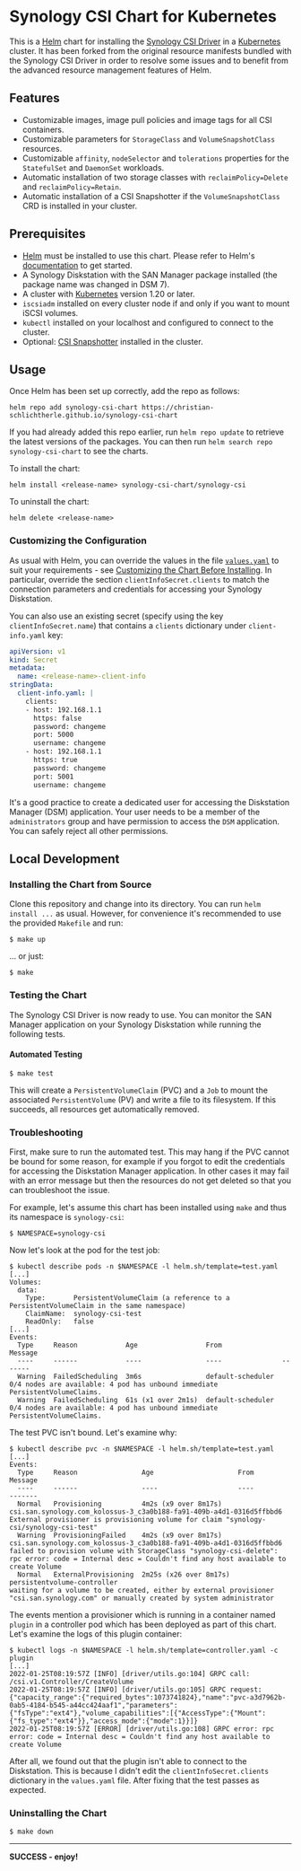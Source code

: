 # Synology CSI Chart for Kubernetes

This is a
[Helm](https://helm.sh) chart for installing the
[Synology CSI Driver](https://github.com/SynologyOpenSource/synology-csi) in a
[Kubernetes](https://kubernetes.io) cluster.
It has been forked from the original resource manifests bundled with the Synology CSI Driver in order to resolve some
issues and to benefit from the advanced resource management features of Helm.

## Features

+ Customizable images, image pull policies and image tags for all CSI containers.
+ Customizable parameters for `StorageClass` and `VolumeSnapshotClass` resources.
+ Customizable `affinity`, `nodeSelector` and `tolerations` properties for the `StatefulSet` and `DaemonSet` workloads.
+ Automatic installation of two storage classes with `reclaimPolicy=Delete` and `reclaimPolicy=Retain`.
+ Automatic installation of a CSI Snapshotter if the `VolumeSnapshotClass` CRD is installed in your cluster.

## Prerequisites

+ [Helm](https://helm.sh) must be installed to use this chart.
  Please refer to Helm's [documentation](https://helm.sh/docs) to get started.
+ A Synology Diskstation with the SAN Manager package installed (the package name was changed in DSM 7).
+ A cluster with [Kubernetes](https://kubernetes.io) version 1.20 or later.
+ `iscsiadm` installed on every cluster node if and only if you want to mount iSCSI volumes.
+ `kubectl` installed on your localhost and configured to connect to the cluster.
+ Optional: [CSI Snapshotter](https://github.com/kubernetes-csi/external-snapshotter) installed in the cluster.

## Usage

Once Helm has been set up correctly, add the repo as follows:

    helm repo add synology-csi-chart https://christian-schlichtherle.github.io/synology-csi-chart

If you had already added this repo earlier, run `helm repo update` to retrieve the latest versions of the packages.
You can then run `helm search repo synology-csi-chart` to see the charts.

To install the chart:

    helm install <release-name> synology-csi-chart/synology-csi

To uninstall the chart:

    helm delete <release-name>

### Customizing the Configuration

As usual with Helm, you can override the values in the file [`values.yaml`](values.yaml) to suit your requirements - see
[Customizing the Chart Before Installing](https://helm.sh/docs/intro/using_helm/#customizing-the-chart-before-installing).
In particular, override the section `clientInfoSecret.clients` to match the connection parameters and credentials for
accessing your Synology Diskstation.

You can also use an existing secret (specify using the key `clientInfoSecret.name`) that contains a `clients`
dictionary under `client-info.yaml` key:

```yaml
apiVersion: v1
kind: Secret
metadata:
  name: <release-name>-client-info
stringData:
  client-info.yaml: |
    clients:
    - host: 192.168.1.1
      https: false
      password: changeme
      port: 5000
      username: changeme
    - host: 192.168.1.1
      https: true
      password: changeme
      port: 5001
      username: changeme
```

It's a good practice to create a dedicated user for accessing the Diskstation Manager (DSM) application.
Your user needs to be a member of the `administrators` group and have permission to access the `DSM` application.
You can safely reject all other permissions.

## Local Development

### Installing the Chart from Source

Clone this repository and change into its directory.
You can run `helm install ...` as usual.
However, for convenience it's recommended to use the provided `Makefile` and run:

    $ make up

... or just:

    $ make

### Testing the Chart

The Synology CSI Driver is now ready to use.
You can monitor the SAN Manager application on your Synology Diskstation while running the following tests.

#### Automated Testing

    $ make test

This will create a `PersistentVolumeClaim` (PVC) and a `Job` to mount the associated `PersistentVolume` (PV) and write a
file to its filesystem.
If this succeeds, all resources get automatically removed.

### Troubleshooting

First, make sure to run the automated test.
This may hang if the PVC cannot be bound for some reason, for example if you forgot to edit the credentials for
accessing the Diskstation Manager application.
In other cases it may fail with an error message but then the resources do not get deleted so that you can troubleshoot
the issue.

For example, let's assume this chart has been installed using `make` and thus its namespace is `synology-csi`:

```
$ NAMESPACE=synology-csi
```

Now let's look at the pod for the test job:

```
$ kubectl describe pods -n $NAMESPACE -l helm.sh/template=test.yaml
[...]
Volumes:
  data:
    Type:       PersistentVolumeClaim (a reference to a PersistentVolumeClaim in the same namespace)
    ClaimName:  synology-csi-test
    ReadOnly:   false
[...]
Events:
  Type     Reason            Age                 From               Message
  ----     ------            ----                ----               -------
  Warning  FailedScheduling  3m6s                default-scheduler  0/4 nodes are available: 4 pod has unbound immediate PersistentVolumeClaims.
  Warning  FailedScheduling  61s (x1 over 2m1s)  default-scheduler  0/4 nodes are available: 4 pod has unbound immediate PersistentVolumeClaims.
```

The test PVC isn't bound.
Let's examine why:

```
$ kubectl describe pvc -n $NAMESPACE -l helm.sh/template=test.yaml
[...]
Events:
  Type     Reason                Age                     From                                                                  Message
  ----     ------                ----                    ----                                                                  -------
  Normal   Provisioning          4m2s (x9 over 8m17s)    csi.san.synology.com_kolossus-3_c3a0b188-fa91-409b-a4d1-0316d5ffbbd6  External provisioner is provisioning volume for claim "synology-csi/synology-csi-test"
  Warning  ProvisioningFailed    4m2s (x9 over 8m17s)    csi.san.synology.com_kolossus-3_c3a0b188-fa91-409b-a4d1-0316d5ffbbd6  failed to provision volume with StorageClass "synology-csi-delete": rpc error: code = Internal desc = Couldn't find any host available to create Volume
  Normal   ExternalProvisioning  2m25s (x26 over 8m17s)  persistentvolume-controller                                           waiting for a volume to be created, either by external provisioner "csi.san.synology.com" or manually created by system administrator
```

The events mention a provisioner which is running in a container named `plugin` in a controller pod which has been
deployed as part of this chart.
Let's examine the logs of this plugin container:

```
$ kubectl logs -n $NAMESPACE -l helm.sh/template=controller.yaml -c plugin
[...]
2022-01-25T08:19:57Z [INFO] [driver/utils.go:104] GRPC call: /csi.v1.Controller/CreateVolume
2022-01-25T08:19:57Z [INFO] [driver/utils.go:105] GRPC request: {"capacity_range":{"required_bytes":1073741824},"name":"pvc-a3d7962b-0ab5-4184-b545-a44cc424aaf1","parameters":{"fsType":"ext4"},"volume_capabilities":[{"AccessType":{"Mount":{"fs_type":"ext4"}},"access_mode":{"mode":1}}]}
2022-01-25T08:19:57Z [ERROR] [driver/utils.go:108] GRPC error: rpc error: code = Internal desc = Couldn't find any host available to create Volume
```

After all, we found out that the plugin isn't able to connect to the Diskstation.
This is because I didn't edit the `clientInfoSecret.clients` dictionary in the `values.yaml` file.
After fixing that the test passes as expected.

### Uninstalling the Chart

    $ make down

---

**SUCCESS - enjoy!**
